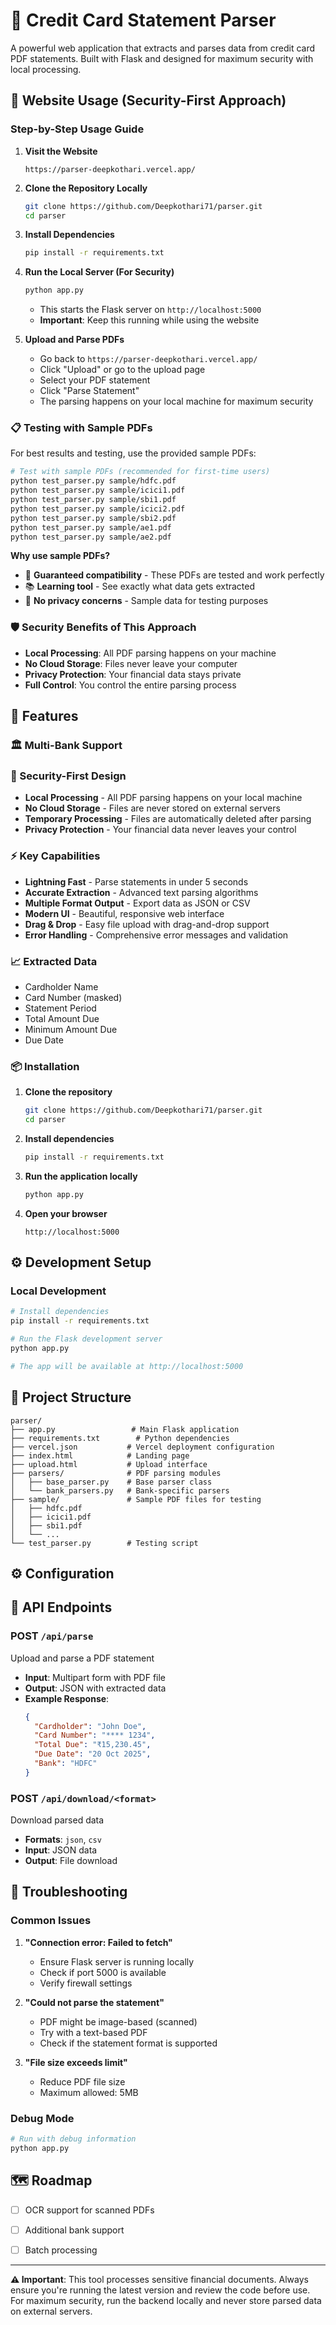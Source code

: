 # 🏦 Credit Card Statement Parser

A powerful web application that extracts and parses data from credit card PDF statements. Built with Flask and designed for maximum security with local processing.

## 🚀 Website Usage (Security-First Approach)

### Step-by-Step Usage Guide

1. **Visit the Website**
   ```
   https://parser-deepkothari.vercel.app/
   ```

2. **Clone the Repository Locally**
   ```bash
   git clone https://github.com/Deepkothari71/parser.git
   cd parser
   ```

3. **Install Dependencies**
   ```bash
   pip install -r requirements.txt
   ```

4. **Run the Local Server (For Security)**
   ```bash
   python app.py
   ```
   - This starts the Flask server on `http://localhost:5000`
   - **Important**: Keep this running while using the website

5. **Upload and Parse PDFs**
   - Go back to `https://parser-deepkothari.vercel.app/`
   - Click "Upload" or go to the upload page
   - Select your PDF statement
   - Click "Parse Statement"
   - The parsing happens on your local machine for maximum security

### 📋 Testing with Sample PDFs

For best results and testing, use the provided sample PDFs:

```bash
# Test with sample PDFs (recommended for first-time users)
python test_parser.py sample/hdfc.pdf
python test_parser.py sample/icici1.pdf
python test_parser.py sample/sbi1.pdf
python test_parser.py sample/icici2.pdf
python test_parser.py sample/sbi2.pdf
python test_parser.py sample/ae1.pdf
python test_parser.py sample/ae2.pdf
```

**Why use sample PDFs?**
- 🎯 **Guaranteed compatibility** - These PDFs are tested and work perfectly
- 📚 **Learning tool** - See exactly what data gets extracted
- 🔐 **No privacy concerns** - Sample data for testing purposes

### 🛡️ Security Benefits of This Approach

- **Local Processing**: All PDF parsing happens on your machine
- **No Cloud Storage**: Files never leave your computer
- **Privacy Protection**: Your financial data stays private
- **Full Control**: You control the entire parsing process

## 🎯 Features

### 🏛️ Multi-Bank Support

### 🔐 Security-First Design
- **Local Processing** - All PDF parsing happens on your local machine
- **No Cloud Storage** - Files are never stored on external servers
- **Temporary Processing** - Files are automatically deleted after parsing
- **Privacy Protection** - Your financial data never leaves your control

### ⚡ Key Capabilities
- **Lightning Fast** - Parse statements in under 5 seconds
- **Accurate Extraction** - Advanced text parsing algorithms
- **Multiple Format Output** - Export data as JSON or CSV
- **Modern UI** - Beautiful, responsive web interface
- **Drag & Drop** - Easy file upload with drag-and-drop support
- **Error Handling** - Comprehensive error messages and validation

### 📈 Extracted Data
- Cardholder Name
- Card Number (masked)
- Statement Period
- Total Amount Due
- Minimum Amount Due
- Due Date

### 📦 Installation

1. **Clone the repository**
   ```bash
   git clone https://github.com/Deepkothari71/parser.git
   cd parser
   ```

2. **Install dependencies**
   ```bash
   pip install -r requirements.txt
   ```

3. **Run the application locally**
   ```bash
   python app.py
   ```

4. **Open your browser**
   ```
   http://localhost:5000
   ```

## ⚙️ Development Setup

### Local Development
```bash
# Install dependencies
pip install -r requirements.txt

# Run the Flask development server
python app.py

# The app will be available at http://localhost:5000
```


## 📂 Project Structure

```
parser/
├── app.py                 # Main Flask application
├── requirements.txt        # Python dependencies
├── vercel.json           # Vercel deployment configuration
├── index.html            # Landing page
├── upload.html           # Upload interface
├── parsers/              # PDF parsing modules
│   ├── base_parser.py    # Base parser class
│   └── bank_parsers.py   # Bank-specific parsers
├── sample/               # Sample PDF files for testing
│   ├── hdfc.pdf
│   ├── icici1.pdf
│   ├── sbi1.pdf
│   └── ...
└── test_parser.py        # Testing script
```

## ⚙️ Configuration


## 🔌 API Endpoints

### POST `/api/parse`
Upload and parse a PDF statement
- **Input**: Multipart form with PDF file
- **Output**: JSON with extracted data
- **Example Response**:
  ```json
  {
    "Cardholder": "John Doe",
    "Card Number": "**** 1234",
    "Total Due": "₹15,230.45",
    "Due Date": "20 Oct 2025",
    "Bank": "HDFC"
  }
  ```

### POST `/api/download/<format>`
Download parsed data
- **Formats**: `json`, `csv`
- **Input**: JSON data
- **Output**: File download


## 🔧 Troubleshooting

### Common Issues

1. **"Connection error: Failed to fetch"**
   - Ensure Flask server is running locally
   - Check if port 5000 is available
   - Verify firewall settings

2. **"Could not parse the statement"**
   - PDF might be image-based (scanned)
   - Try with a text-based PDF
   - Check if the statement format is supported

3. **"File size exceeds limit"**
   - Reduce PDF file size
   - Maximum allowed: 5MB

### Debug Mode
```bash
# Run with debug information
python app.py
```


## 🗺️ Roadmap

- [ ] OCR support for scanned PDFs
- [ ] Additional bank support
- [ ] Batch processing



---

**⚠️ Important**: This tool processes sensitive financial documents. Always ensure you're running the latest version and review the code before use. For maximum security, run the backend locally and never store parsed data on external servers.

